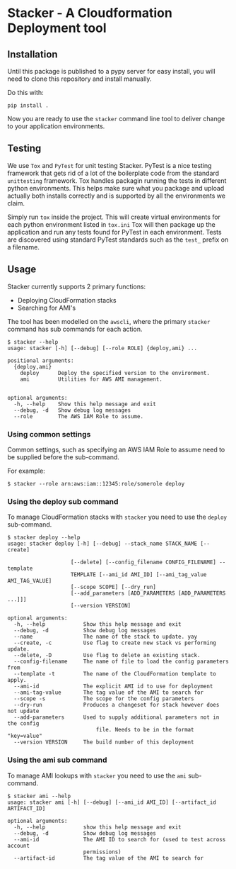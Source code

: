 # Stacker - A Cloudformation Deployment tool

## Installation

Until this package is published to a pypy server for easy install, you will need to clone this repository and install manually.

Do this with:

```
pip install .
```

Now you are ready to use the `stacker` command line tool to deliver change to your application environments.

## Testing

We use `Tox` and `PyTest` for unit testing Stacker.
PyTest is a nice testing framework that gets rid of a lot of the boilerplate code from the standard `unittesting` framework.
Tox handles packagin running the tests in different python environments. This helps make sure what you package and upload actually both
installs correctly and is supported by all the environments we claim.

Simply run `tox` inside the project.
This will create virtual environments for each python environment listed in `tox.ini`
Tox will then package up the application and run any tests found for PyTest in each environment.
Tests are discovered using standard PyTest standards such as the `test_` prefix on a filename.




## Usage

Stacker currently supports 2 primary functions:

* Deploying CloudFormation stacks
* Searching for AMI's

The tool has been modelled on the `awscli`, where the primary `stacker` command has sub commands for each action.

```
$ stacker --help
usage: stacker [-h] [--debug] [--role ROLE] {deploy,ami} ...

positional arguments:
  {deploy,ami}
    deploy      Deploy the specified version to the environment.
    ami         Utilities for AWS AMI management.


optional arguments:
  -h, --help    Show this help message and exit
  --debug, -d   Show debug log messages
  --role        The AWS IAM Role to assume.
```

### Using common settings

Common settings, such as specifying an AWS IAM Role to assume need to be supplied before the sub-command.

For example:

```
$ stacker --role arn:aws:iam::12345:role/somerole deploy
```

### Using the deploy sub command

To manage CloudFormation stacks with `stacker` you need to use the `deploy` sub-command.

```
$ stacker deploy --help
usage: stacker deploy [-h] [--debug] --stack_name STACK_NAME [--create]

                    [--delete] [--config_filename CONFIG_FILENAME] --template
                    TEMPLATE [--ami_id AMI_ID] [--ami_tag_value AMI_TAG_VALUE]
                    [--scope SCOPE] [--dry_run]
                    [--add_parameters [ADD_PARAMETERS [ADD_PARAMETERS ...]]]
                    [--version VERSION]

optional arguments:
  -h, --help            Show this help message and exit
  --debug, -d           Show debug log messages
  --name                The name of the stack to update. yay
  --create, -c          Use flag to create new stack vs performing update.
  --delete, -D          Use flag to delete an existing stack.
  --config-filename     The name of file to load the config parameters from
  --template -t         The name of the CloudFormation template to apply.
  --ami-id              The explicit AMI id to use for deployment
  --ami-tag-value       The tag value of the AMI to search for
  --scope -s            The scope for the config parameters
  --dry-run             Produces a changeset for stack however does not update
  --add-parameters      Used to supply additional parameters not in the config
                            file. Needs to be in the format "key=value"
  --version VERSION     The build number of this deployment
```

### Using the ami sub command

To manage AMI lookups with `stacker` you need to use the `ami` sub-command.

```
$ stacker ami --help
usage: stacker ami [-h] [--debug] [--ami_id AMI_ID] [--artifact_id ARTIFACT_ID]

optional arguments:
  -h, --help            show this help message and exit
  --debug, -d           Show debug log messages
  --ami-id              The AMI ID to search for (used to test across account
                        permissions)
  --artifact-id         The tag value of the AMI to search for
```
